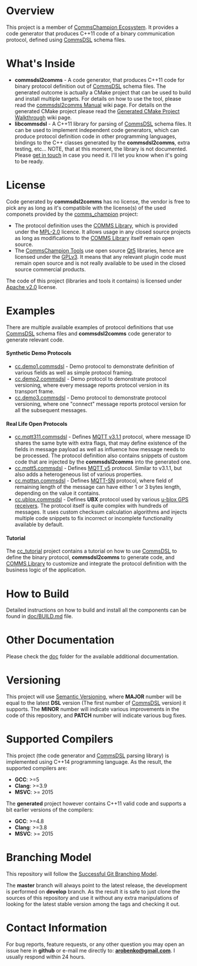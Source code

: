 # Overview
This project is a member of [CommsChampion Ecosystem](https://arobenko.github.io/cc).
It provides a code generator that produces C++11 code of a binary communication protocol,
defined using [CommsDSL](https://github.com/arobenko/CommsDSL-Specification) 
schema files. 

# What's Inside
- **commsdsl2comms** - A code generator, that produces C++11 code for binary
protocol definition out of [CommsDSL](https://github.com/arobenko/CommsDSL-Specification) 
schema files. The generated outcome is actually a CMake project that can be used to
build and install multiple targets. For details on how to use the tool, please read the 
[commsdsl2comms Manual](https://github.com/arobenko/commsdsl/wiki/commsdsl2comms-Manual) 
wiki page. For details on the generated CMake project please read the
[Generated CMake Project Walkthrough](https://github.com/arobenko/commsdsl/wiki/Generated-CMake-Project-Walkthrough)
wiki page.
- **libcommsdsl** - A C++11 library for parsing of 
[CommsDSL](https://github.com/arobenko/CommsDSL-Specification) schema files.
It can be used to implement independent code generators, which can produce
protocol definition code in other programming languages, bindings to the C++
classes generated by the **commsdsl2comms**, extra testing, etc... 
NOTE, that at this moment, the library is not documented. Please
[get in touch](#contact-information) in case you need it. I'll let you know
when it's going to be ready.

# License
Code generated by **commsdsl2comms** has no license, the vendor is free to
pick any as long as it's compatibile with the license(s) of the
used componets provided by the 
[comms_champion](https://github.com/arobenko/comms_champion) project:

- The protocol definition uses the 
  [COMMS Library](https://github.com/arobenko/comms_champion#comms-library),
  which is provided under the [MPL-2.0](https://www.mozilla.org/en-US/MPL/2.0/) licence.
  It allows usage in any closed source projects as long as modifications to the 
  [COMMS Library](https://github.com/arobenko/comms_champion#comms-library) itself remain
  open source.
- The [CommsChampion Tools](https://github.com/arobenko/comms_champion#commschampion-tools)
  use open source [Qt5](https://www.qt.io/) libraries, hence are licensed under the 
  [GPLv3](https://www.gnu.org/licenses/gpl-3.0.en.html). It means that any relevant plugin
  code must remain open source and is not really available to be used in the closed source
  commercial products.

The code of this project (libraries and tools it contains) 
is licensed under [Apache v2.0](https://www.apache.org/licenses/LICENSE-2.0) license.

# Examples
There are multiple available examples of protocol definitions that use 
[CommsDSL](https://github.com/arobenko/CommsDSL-Specification) schema files
and **commsdsl2comms** code generator to generate relevant code.

#### Synthetic Demo Protocols
- [cc.demo1.commsdsl](https://github.com/arobenko/cc.demo1.commsdsl) - Demo 
protocol to demonstrate definition of various fields as well as simple protocol framing.
- [cc.demo2.commsdsl](https://github.com/arobenko/cc.demo2.commsdsl) - Demo 
protocol to demonstrate protocol versioning, where every message reports protocol
version in its transport frame.
- [cc.demo3.commsdsl](https://github.com/arobenko/cc.demo3.commsdsl) - Demo 
protocol to demonstrate protocol versioning, where one "connect" message reports protocol
version for all the subsequent messages.

#### Real Life Open Protocols
- [cc.mqtt311.commsdsl](https://github.com/arobenko/cc.mqtt311.commsdsl) - 
Defines [MQTT v3.1.1](http://docs.oasis-open.org/mqtt/mqtt/v3.1.1/os/mqtt-v3.1.1-os.pdf)
protocol, where message ID shares
the same byte with extra flags, that may define existence of the fields in
message payload as well as influence how message needs to be processed. The protocol
definition also contains snippets of custom code that are injected by the
**commsdsl2comms** into the generated one.
- [cc.mqtt5.commsdsl](https://github.com/arobenko/cc.mqtt5.commsdsl) - 
Defines [MQTT v5](http://docs.oasis-open.org/mqtt/mqtt/v5.0/cs02/mqtt-v5.0-cs02.html) 
protocol. Similar to v3.1.1, but also adds a heterogeneous list of 
various properties.
- [cc.mqttsn.commsdsl](https://github.com/arobenko/cc.mqttsn.commsdsl) - 
Defines [MQTT-SN](http://mqtt.org/2013/12/mqtt-for-sensor-networks-mqtt-sn) 
protocol, where field of remaining length of the message can 
have either 1 or 3 bytes length, depending on the value it contains.
- [cc.ublox.commsdsl](https://github.com/arobenko/cc.ublox.commsdsl) - 
Defines **UBX** protocol used by various
[u-blox GPS receivers](https://www.u-blox.com/en/position-time). The protocol
itself is quite complex with hundreds of messages. It uses custom checksum
calculation algorithms and injects multiple code snippets to fix incorrect
or incomplete functionality available by default.

#### Tutorial
The [cc_tutorial](https://github.com/arobenko/cc_tutorial/) project contains a 
tutorial on how to use 
[CommsDSL](https://github.com/arobenko/CommsDSL-Specification) to define the binary protocol,
**commsdsl2comms** to generate code, and 
[COMMS Library](https://github.com/arobenko/comms_champion#comms-library) to customize and 
integrate the protocol definition with the business logic of the application.

# How to Build
Detailed instructions on how to build and install all the components can be
found in [doc/BUILD.md](doc/BUILD.md) file.

# Other Documentation
Please check the [doc](doc) folder for the available additional documentation.

# Versioning
This project will use [Semantic Versioning](https://semver.org/), where
**MAJOR** number will be equal to the latest **DSL** version 
(The first number of [CommsDSL](https://github.com/arobenko/CommsDSL-Specification)
version) it supports. The **MINOR** number will indicate various improvements
in the code of this repository, and **PATCH** number will indicate various bug fixes.

# Supported Compilers
This project (the code generator and [CommsDSL](https://github.com/arobenko/CommsDSL-Specification) 
parsing library) is implemented using C++14 programming language. As the result,
the supported compilers are:
- **GCC**: >=5
- **Clang**: >=3.9
- **MSVC**: >= 2015

The **generated** project however contains C++11 valid code and supports a bit earlier
versions of the compilers:
- **GCC**: >=4.8
- **Clang**: >=3.8
- **MSVC**: >= 2015

# Branching Model
This repository will follow the 
[Successful Git Branching Model](http://nvie.com/posts/a-successful-git-branching-model/).

The **master** branch will always point to the latest release, the
development is performed on **develop** branch. As the result it is safe
to just clone the sources of this repository and use it without
any extra manipulations of looking for the latest stable version among the tags and
checking it out.

# Contact Information
For bug reports, feature requests, or any other question you may open an issue
here in **github** or e-mail me directly to: **arobenko@gmail.com**. I usually
respond within 24 hours.

